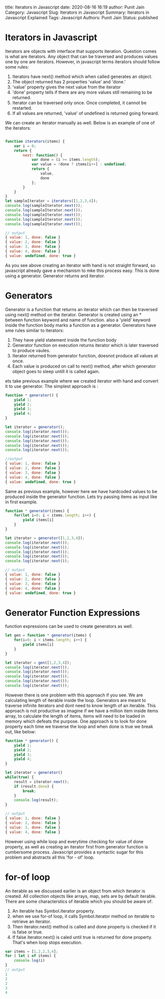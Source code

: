 title: Iterators in Javascript 
date: 2020-08-16 16:19
author: Punit Jain
Category: Javascript
Slug: Iterators in Javascript
Summary: Iterators in Javascript Explained
Tags: Javascript
Authors: Punit Jain
Status: published

# Iterators in Javascript

Iterators are objects with interface that supports iteration.
Question comes is what are iterators. Any object that can be traversed and produces values one by one are iterators.
However, in javascript terms iterators should follow some rules:
1. Iterators have next() method which when called generates an object.
2. The object returned has 2 properties 'value' and 'done.'
3. 'value' property gives the next value from the iterator
4. 'done' property tells if there are any more values still remaining to be returned.
5. Iterator can be traversed only once. Once completed, it cannot be restarted.
6. If all values are returned, 'value' of undefined is returned going forward.

We can create an iterator manually as well. Below is an example of one of the iterators:

```javascript

function iterators(items) {
    var i = 0;
    return {
        next: function() {
            var done = (i >= items.length);
            var value = !done ? items[i++] : undefined;
            return {
                value,
                done
            };
        }
    }
}
let sampleIterator = iterators([1,2,3,4]);
console.log(sampleIterator.next());
console.log(sampleIterator.next());
console.log(sampleIterator.next());
console.log(sampleIterator.next());
console.log(sampleIterator.next());

// output
{ value: 1, done: false }
{ value: 2, done: false }
{ value: 3, done: false }
{ value: 4, done: false }
{ value: undefined, done: true }

```
As you see above creating an iterator with hand is not straight forward, so javascript already gave a mechanism to mke this process easy.
This is done using a generator. Generator returns and iterator.

# Generators

Generator is a function that returns an iterator which can then be traversed using next() method on the iterator.
Generator is created using an * between function keyword and name of function.
also a 'yield' keyword inside the function body marks a function as a generator.
Generators have sme rules similar to iterators:
1. They have yield statement inside the function body
2. Generator function on execution returns iterator which is later traversed to produce vaules.
3. Iterator returned from generator function, doesnot produce all values at once.
4. Each value is produced on call to next() method, after which generator object goes to sleep untill it is called again.

ets take previous example where we created iterator with hand and convert it to use generator.
The simplest approach is :
```javascript
function * generator() {
    yield 1;
    yield 2;
    yield 3;
    yield 4;
}

let iterator = generator();
console.log(iterator.next());
console.log(iterator.next());
console.log(iterator.next());
console.log(iterator.next());
console.log(iterator.next());

//output
{ value: 1, done: false }
{ value: 2, done: false }
{ value: 3, done: false }
{ value: 4, done: false }
{ value: undefined, done: true }
```
Same as previous example, however here we have hardcoded values to be produced inside the generator function.
Lets try passing items as input like in first example.

```javascript
function * generator(items) {
    for(let i=0; i < items.length; i++) {
        yield items[i]
    }
}

let iterator = generator([1,2,3,4]);
console.log(iterator.next());
console.log(iterator.next());
console.log(iterator.next());
console.log(iterator.next());
console.log(iterator.next());

// output
{ value: 1, done: false }
{ value: 2, done: false }
{ value: 3, done: false }
{ value: 4, done: false }
{ value: undefined, done: true }
```
# Generator Function Expressions

function expressions can be used to create generators as well.

```javascript
let gen = function * generator(items) {
    for(i=0; i < items.length; i++) {
        yield items[i]
    }
}

let iterator = gen([1,2,3,4]);
console.log(iterator.next());
console.log(iterator.next());
console.log(iterator.next());
console.log(iterator.next());
console.log(iterator.next());
```
However there is one problem with this approach if you see.
We are calculating length of iterable inside the loop. Generators are meant to traverse infinite iterators and dont need to know length of an iterable.
This approach is not productive as imagine if we have a million item inside items array, to calculate the length of items, items will need to be loaded in memory which defeats the purpose.
One approach is to look for done property each time we traverse the loop and when done is true we break out, like below:

```javascript
function * generator() {
    yield 1;
    yield 2;
    yield 3;
    yield 4;
}

let iterator = generator()
while(true) {
    result = iterator.next();
    if (result.done) {
        break;
    }
    console.log(result);
}

// output
{ value: 1, done: false }
{ value: 2, done: false }
{ value: 3, done: false }
{ value: 4, done: false }

```
However using while loop and everytime checking for value of done property, as well as creating an iterator first from generator function is cumbersome process.
Javascript provides a syntactic sugar for this problem and abstracts all this 'for - of' loop.

# for-of loop

An iterable as we discussed earlier is an object from which iterator is created.
All collection objects like arrays, map, sets are by default iterable.
There are some characterstics of iterable which you should be aware of: 
1. An iterable has Symbol.iterator property. 
2. when we use for-of loop, it calls Symbol.iterator method on iterable to retrieve an iterator.
3. Then iterator.next() method is called and done property is checked if it is false or true. 
4. If false iterator.next() is caled until true is returned for done property. That's when loop stops execution. 

```javascript
var items = [1,2,2,3,4];
for ( let i of items) {
    console.log(i)
}
// output
1
2
2
3
4
```
